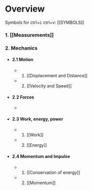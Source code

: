 # Overview
Symbols for ctrl+c ctrl+v: [[SYMBOLS]]
### 1. [[Measurements]]

### 2. Mechanics
- #### 2.1 Motion
	- 1. [[Displacement and Distance]]
	- 2. [[Velocity and Speed]]
- #### 2.2 Forces
	- 
- #### 2.3 Work, energy, power
	- 1. [[Work]]
	- 2. [[Energy]]
- #### 2.4 Momentum and Impulse
	- 1. [[Conservation of energy]]
	- 2. [[Momentum]]